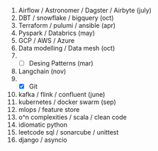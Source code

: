 1. Airflow / Astronomer / Dagster / Airbyte (july)
2. DBT / snowflake / bigquery (oct)
3. Terraform / pulumi / ansible (apr)
4. Pyspark / Databrics (may)
5. GCP / AWS / Azure
6. Data modelling / Data mesh (oct)
7. - [ ] Desing Patterns (mar)
8. Langchain (nov)
9. - [x] Git
10. kafka / flink / confluent (june)
11. kubernetes / docker swarm (sep)
12. mlops / feature store
13. o^n complexities / scala / clean code
14. idiomatic python
15. leetcode sql / sonarcube / unittest
16. django / asyncio 
